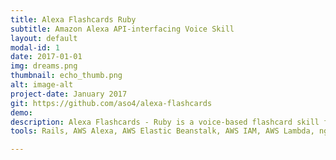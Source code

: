 ```yaml
---
title: Alexa Flashcards Ruby
subtitle: Amazon Alexa API-interfacing Voice Skill
layout: default
modal-id: 1
date: 2017-01-01
img: dreams.png
thumbnail: echo_thumb.png
alt: image-alt
project-date: January 2017
git: https://github.com/aso4/alexa-flashcards
demo:
description: Alexa Flashcards - Ruby is a voice-based flashcard skill for Amazon Alexa. Virtually all developer templates have been written in JavaScript, so the big challenge for this project was finding open source code with enough functionality that would allow me to build the interface. Alexa also uses secure tunneling to communicate, which brought ngrok, Elastic Beanstalk, and a host of AWS dependencies into the picture.
tools: Rails, AWS Alexa, AWS Elastic Beanstalk, AWS IAM, AWS Lambda, ngrok, Google API Client, Google Signet, Alexa Web Service gem, Alexa Rubykit gem

---
```

